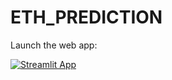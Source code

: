 # ETH_PREDICTION

Launch the web app:

[![Streamlit App](https://static.streamlit.io/badges/streamlit_badge_black_white.svg)](https://github.com/Sampath-95/ETH_PREDICTION/blob/main/app.py)
